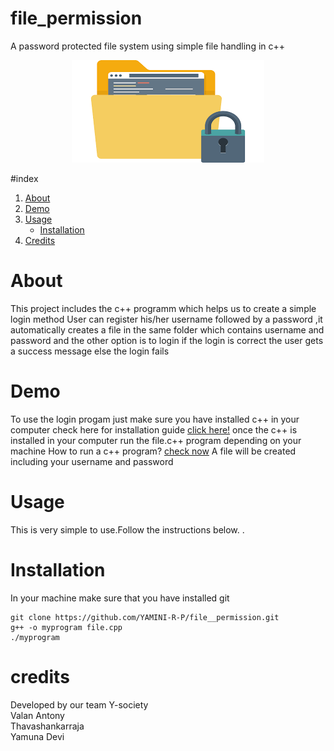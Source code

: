 # file_permission
A password protected file system using simple file handling in c++
<p align="center"> <img src="images/download.png"> </p>


#index
1. [About](#about)
2. [Demo](#demo)
3. [Usage](#usage)
    * [Installation](#installation)
4. [Credits](#credits)
<a name="about"></a>
# About
This project includes the c++ programm which helps us to create a simple login method
User can register his/her username followed by a password ,it automatically creates a file in the same folder
which contains username and password and the other option is to login if the login is correct the user gets a success message 
else the login fails
<a name="demo"></a>
# Demo 
To use the login progam just make sure you have installed c++ in your computer
check here for installation guide 
<a href="https://www.w3schools.in/cplusplus/install">click here!</a>
once the c++ is installed in your computer run the file.c++ program depending on your machine
How to run a c++ program? <a href=" https://www.tutorialspoint.com/How-to-compile-and-run-the-Cplusplus-program">check now</a>
A file will be created including your username and password
<a name=usage></a>
# Usage 
This is very simple to use.Follow the instructions below.
<a name="installation"></a>.
# Installation 
In your machine make sure that you have installed git 
```
git clone https://github.com/YAMINI-R-P/file__permission.git
g++ -o myprogram file.cpp
./myprogram

```
<a name="credits"> </a>
# credits 
Developed by our team Y-society
<br>
Valan Antony
<br>
Thavashankarraja
<br>
Yamuna Devi




